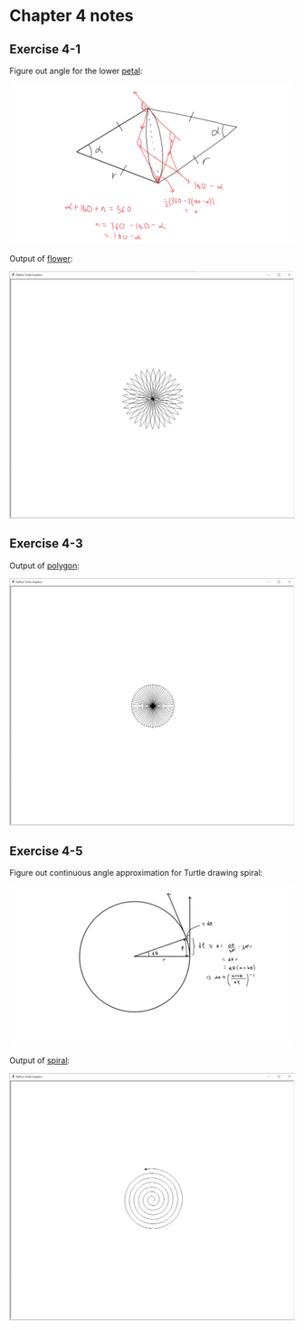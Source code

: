 # Chapter 4 notes

## Exercise 4-1

Figure out angle for the lower [petal](https://github.com/BabelFish0/ThinkPython/blob/f8feb0ae83e363e839b21930808855a727f001cd/chapter%204/ch4.py#L22-L25):

![Petal notes](ex4_1_notes.png)

Output of [flower](https://github.com/BabelFish0/ThinkPython/blob/f8feb0ae83e363e839b21930808855a727f001cd/chapter%204/ch4.py#L27-L31):

![Flower output](output/flower.png)

## Exercise 4-3

Output of [polygon](https://github.com/BabelFish0/ThinkPython/blob/f8feb0ae83e363e839b21930808855a727f001cd/chapter%204/ch4.py#L42-L54):

![Polygon output](output/polygon.png)

## Exercise 4-5

Figure out continuous angle approximation for Turtle drawing spiral:

![Spiral notes](ex4_4_notes.png)

Output of [spiral](https://github.com/BabelFish0/ThinkPython/blob/f8feb0ae83e363e839b21930808855a727f001cd/chapter%204/ch4.py#L77-L90):

![Spiral output](output/spiral.png)